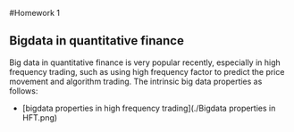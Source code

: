 #Homework 1 

## Bigdata in quantitative finance
  Big data in quantitative finance is very popular recently, especially in high frequency trading, such as using high frequency factor
to predict the price movement and algorithm trading. The intrinsic big data properties as follows:
* [bigdata properties in high frequency trading](./Bigdata properties in HFT.png)
